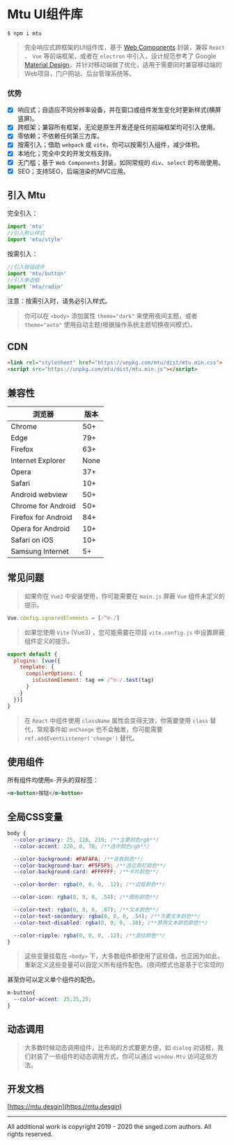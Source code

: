 # Mtu UI组件库

```
$ npm i mtu
```

> 完全响应式跨框架的UI组件库，基于 [Web Components](https://developer.mozilla.org/en-US/docs/Web/Web_Components) 封装，兼容 `React` 、 `Vue` 等前端框架，或者在 `electron` 中引入，设计规范参考了 Google  [Material Design](https://material-io.cn/)，并针对移动端做了优化，适用于需要同时兼容移动端的Web项目，门户网站、后台管理系统等。

### 优势

- [x] 响应式；自适应不同分辨率设备，并在窗口或组件发生变化时更新样式(横屏竖屏)。
- [x] 跨框架；兼容所有框架，无论是原生开发还是任何前端框架均可引入使用。
- [x] 零依赖；不依赖任何第三方库。
- [x] 按需引入；借助 `webpack` 或 `vite`，你可以按需引入组件，减少体积。
- [x] 本地化；完全中文的开发文档支持。
- [x] 无门槛；基于 `Web Components` 封装，如同常规的 `div`、`select` 的布局使用。
- [x] SEO；支持SEO，后端渲染的MVC应用。

## 引入 Mtu

完全引入：
```js
import 'mtu'
//引入默认样式
import 'mtu/style'
```
按需引入：
```js
//引入按钮组件
import 'mtu/button'
//引入单选框
import 'mtu/radio'
```

注意：按需引入时，请务必引入样式。

> 你可以在 `<body>` 添加属性 `theme="dark"` 来使用夜间主题，或者 `theme="auto"` 使用自动主题(根据操作系统主题切换夜间模式)。

## CDN

```html
<link rel="stylesheet" href="https://unpkg.com/mtu/dist/mtu.min.css">
<script src="https://unpkg.com/mtu/dist/mtu.min.js"></script>
```

## 兼容性

| 浏览器           | 版本 |
| ------------------- | ---- |
| Chrome              | 50+  |
| Edge                | 79+  |
| Firefox             | 63+  |
| Internet Explorer   | None |
| Opera               | 37+  |
| Safari              | 10+  |
| Android webview     | 50+  |
| Chrome for Android  | 50+  |
| Firefox for Android | 84+  |
| Opera for Android   | 10+  |
| Safari on iOS       | 10+  |
| Samsung Internet    | 5+   |


## 常见问题

> 如果你在 `Vue2` 中安装使用，你可能需要在 `main.js` 屏蔽 `Vue` 组件未定义的提示。

```js
Vue.config.ignoredElements = [/^m-/]
```

> 如果您使用 `Vite` (Vue3) ，您可能需要在项目 `vite.config.js` 中设置屏蔽组件定义的提示。

```js
export default {
  plugins: [vue({
    template: {
      compilerOptions: {
        isCustomElement: tag => /^m-/.test(tag)
      }
    }
  })]
}
```

> 在 `React` 中组件使用 `className` 属性会变得无效，你需要使用 `class` 替代，常规事件如 `onChange` 也不会触发，你可能需要 `ref.addEventListener('change')` 替代。

## 使用组件

所有组件均使用`m-`开头的双标签：
```html
<m-button>按钮</m-button>
```

## 全局CSS变量

```css
body {
  --color-primary: 25, 118, 210; /**主要颜色rgb**/
  --color-accent: 220, 0, 78; /**选中颜色rgb**/

  --color-background: #FAFAFA; /**背景颜色**/
  --color-background-bar: #F5F5F5; /**选应用栏颜色**/
  --color-background-card: #FFFFFF; /**卡片颜色**/

  --color-border: rgba(0, 0, 0, .12); /**边框颜色**/

  --color-icon: rgba(0, 0, 0, .54); /**图标颜色**/

  --color-text: rgba(0, 0, 0, .87); /**文本颜色**/
  --color-text-secondary: rgba(0, 0, 0, .54); /**次要文本颜色**/
  --color-text-disabled: rgba(0, 0, 0, .38); /**禁用文本颜色颜色**/

  --color-ripple: rgba(0, 0, 0, .12); /**波纹颜色**/
}
```

> 这些变量挂载在 `<body>` 下，大多数组件都使用了这些值，也正因为如此，重新定义这些变量可以自定义所有组件配色。(夜间模式也是基于它实现的)

甚至你可以定义单个组件的配色。

```css
m-button{
  --color-accent: 25,25,25;
}
```

## 动态调用

> 大多数时候动态调用组件，比布局的方式要更方便，如 `dialog` 对话框，我们封装了一些组件的动态调用方式，你可以通过 `window.Mtu` 访问这些方法。

## 开发文档

[https://mtu.desgin](https://mtu.desgin)

---

All additional work is copyright 2019 - 2020 the snged.com authors. All rights reserved.